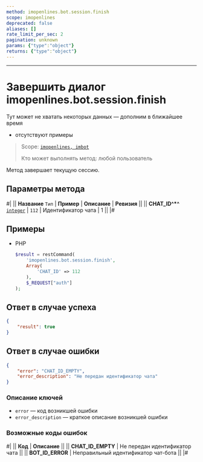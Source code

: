 ```yaml
---
method: imopenlines.bot.session.finish
scope: imopenlines
deprecated: false
aliases: []
rate_limit_per_sec: 2
pagination: unknown
params: {"type":"object"}
returns: {"type":"object"}
---
```



---

# Завершить диалог imopenlines.bot.session.finish



Тут может не хватать некоторых данных — дополним в ближайшее время







- отсутствуют примеры





> Scope: [`imopenlines, imbot`](../../../scopes/permissions.md)
>
> Кто может выполнять метод: любой пользователь

Метод завершает текущую сессию.

## Параметры метода



#|
|| **Название**
`Тип` | **Пример** | **Описание** | **Ревизия** ||
|| **CHAT_ID^*^**
[`integer`](../../../data-types.md) | `112` | Идентификатор чата | 1 ||
|#

## Примеры





- PHP

    ```php
    $result = restCommand(
        'imopenlines.bot.session.finish',
        Array(
            'CHAT_ID' => 112
        ),
        $_REQUEST["auth"]
    );
    ```





## Ответ в случае успеха

```json
{
    "result": true
}
```

## Ответ в случае ошибки

```json
{
    "error": "CHAT_ID_EMPTY",
    "error_description": "Не передан идентификатор чата"
}
```

### Описание ключей

- `error` — код возникшей ошибки
- `error_description` — краткое описание возникшей ошибки

### Возможные коды ошибок

#|
|| **Код** | **Описание** ||
|| **CHAT_ID_EMPTY** | Не передан идентификатор чата ||
|| **BOT_ID_ERROR** | Неправильный идентификатор чат-бота ||
|#
